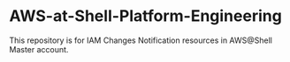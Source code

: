 # AWS-at-Shell-Platform-Engineering
This repository is for IAM Changes Notification resources in AWS@Shell Master account.
